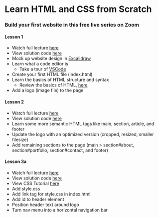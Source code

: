 # Learn HTML and CSS from Scratch
### Build your first website in this free live series on Zoom

#### Lesson 1
- Watch full lecture [here](https://youtu.be/GI9FEnnFbZU?feature=shared)
- View solution code [here](https://github.com/nax3t/beginners-html-css-js/tree/lesson_1)
- Mock up website design in [Excalidraw](https://www.excalidraw.com/)
- Learn what a code editor is
  - Take a tour of [VSCode](https://code.visualstudio.com/)
- Create your first HTML file (index.html)
- Learn the basics of HTML structure and syntax
  - Review the basics of HTML, [here](https://developer.mozilla.org/en-US/docs/Learn/Getting_started_with_the_web/HTML_basics)
- Add a logo (image file) to the page

#### Lesson 2
- Watch full lecture [here](https://youtu.be/KSqimyoYfYo)
- View solution code [here](https://github.com/nax3t/beginners-html-css-js/tree/lesson_2)
- Learn some more semantic HTML tags like main, section, article, and footer
- Update the logo with an optimized version (cropped, resized, smaller filesize)
- Add remaining sections to the page (main > section#about, section#portfolio, section#contact, and footer)

#### Lesson 3a
- Watch full lecture [here](https://www.youtube.com/watch?v=XeY3j3UZVhA)
- View solution code [here](https://github.com/nax3t/beginners-html-css-js/tree/lesson_3a)
- View CSS Tutorial [here](https://www.w3schools.com/Css/css_intro.asp)
- Add style.css
- Add link tag for style.css in index.html
- Add id to header element
- Position header text around logo
- Turn nav menu into a horizontal navigation bar

